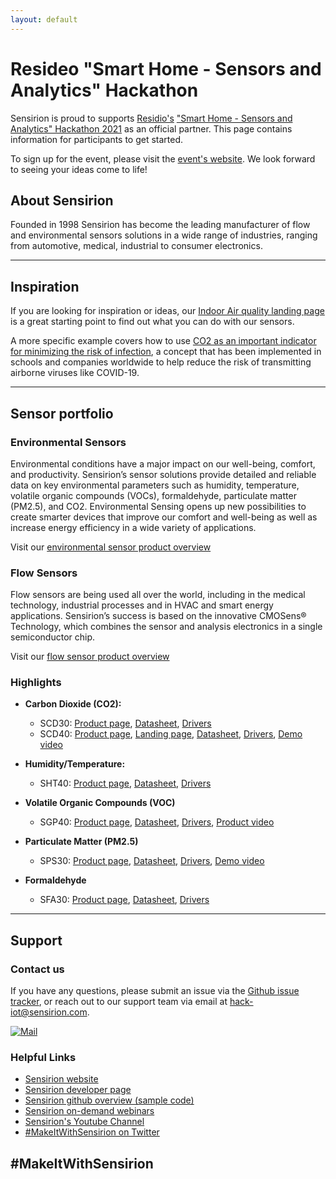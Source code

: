 ```yaml
---
layout: default
---
```


# Resideo "Smart Home - Sensors and Analytics" Hackathon

Sensirion is proud to supports [Residio's]() ["Smart Home - Sensors and Analytics" Hackathon 2021](https://www.hackerearth.com/challenges/hackathon/hack-iot/) as an official partner. This page contains information for participants to get started.

To sign up for the event, please visit the [event's website](https://www.hackerearth.com/challenges/hackathon/hack-iot/). We look forward to seeing your ideas come to life!

## About Sensirion

Founded in 1998 Sensirion has become the leading manufacturer of flow and environmental sensors solutions in a wide range of industries, ranging from automotive, medical, industrial to consumer electronics.

---


## Inspiration

If you are looking for inspiration or ideas, our [Indoor Air quality landing page](https://www.sensirion.com/en/environmental-sensors/indoor-air-quality/) is a great starting point to find out what you can do with our sensors.

A more specific example covers how to use [CO2 as an important indicator for minimizing the risk of infection](https://www.sensirion.com/en/environmental-sensors/indoor-air-quality/correct-ventilation-helps-to-reduce-the-risk-of-virus-transmission/), a concept that has  been implemented in schools and companies worldwide to help reduce the risk of transmitting airborne viruses like COVID-19.

---

## Sensor portfolio 

### Environmental Sensors

Environmental conditions have a major impact on our well-being, comfort, and productivity. Sensirion’s sensor solutions provide detailed and reliable data on key environmental parameters such as humidity, temperature, volatile organic compounds (VOCs), formaldehyde, particulate matter (PM2.5), and CO2. Environmental Sensing opens up new possibilities to create smarter devices that improve our comfort and well-being as well as increase energy efficiency in a wide variety of applications. 

Visit our [environmental sensor product overview](https://www.sensirion.com/en/environmental-sensors/)



### Flow Sensors

Flow sensors are being used all over the world, including in the medical technology, industrial processes and in HVAC and smart energy applications. Sensirion’s success is based on the innovative CMOSens® Technology, which combines the sensor and analysis electronics in a single semiconductor chip.

Visit our [flow sensor product overview](https://www.sensirion.com/en/flow-sensors/)


### Highlights

- **Carbon Dioxide (CO2):**
  - SCD30: [Product page](https://sensirion.com/scd30), [Datasheet](https://www.sensirion.com/fileadmin/user_upload/customers/sensirion/Dokumente/9.5_CO2/Sensirion_CO2_Sensors_SCD30_Datasheet.pdf), [Drivers](https://github.com/search?q=org%3ASensirion+scd30)
  - SCD40: [Product page](https://sensirion.com/scd40), [Landing page](https://www.sensirion.com/my-scd-ek), [Datasheet](https://www.sensirion.com/fileadmin/user_upload/customers/sensirion/Dokumente/9.5_CO2/Sensirion_CO2_Sensors_SCD4x_Datasheet.pdf), [Drivers](https://github.com/search?q=org%3ASensirion+scd40),  [Demo video](https://www.youtube.com/watch?v=-LHBh1UXDjQ)

- **Humidity/Temperature:**
  - SHT40: [Product page](https://sensirion.com/sht40), [Datasheet](https://www.sensirion.com/fileadmin/user_upload/customers/sensirion/Dokumente/2_Humidity_Sensors/Datasheets/Sensirion_Humidity_Sensors_SHT4x_Datasheet.pdf), [Drivers](https://github.com/search?q=org%3ASensirion+sht40)

- **Volatile Organic Compounds (VOC)**
  - SGP40: [Product page](https://sensirion.com/sgp40), [Datasheet](https://www.sensirion.com/fileadmin/user_upload/customers/sensirion/Dokumente/9_Gas_Sensors/Sensirion_Gas_Sensors_SGP40_Datasheet.pdf), [Drivers](https://github.com/search?q=org%3ASensirion+sgp40), [Product video](https://www.youtube.com/watch?v=nmI8rlmCUng&t=8s)

- **Particulate Matter (PM2.5)**
  - SPS30: [Product page](https://sensirion.com/sps30), [Datasheet](https://www.sensirion.com/fileadmin/user_upload/customers/sensirion/Dokumente/9.6_Particulate_Matter/Datasheets/Sensirion_PM_Sensors_Datasheet_SPS30.pdf), [Drivers](https://github.com/search?q=org%3ASensirion+sps30), [Demo video](https://www.youtube.com/watch?v=1nfWz1aa0Hc)

- **Formaldehyde**
  - SFA30: [Product page](https://sensirion.com/sfa30), [Datasheet](https://www.sensirion.com/fileadmin/user_upload/customers/sensirion/Dokumente/14_Formaldehyde_Sensors/Datasheets/Sensirion_Formaldehyde_Sensors_SFA30_Datasheet.pdf), [Drivers](https://github.com/search?q=org%3ASensirion+sfa30)


---

## Support

###  Contact us
If you have any questions, please submit an issue via the [Github issue tracker](https://github.com/Sensirion/hack-iot/issues), or reach out to our support team via email at [hack-iot@sensirion.com](mailto:hack-iot@sensirion.com).

[![Mail]({{site.baseurl}}/assets/images/contact.png)](mailto:hack-iot@sensirion.com)

### Helpful Links

- [Sensirion website](https://www.sensirion.com/en/)
- [Sensirion developer page](https://developer.sensirion.com/home/)
- [Sensirion github overview (sample code)](https://github.com/sensirion/info)
- [Sensirion on-demand webinars](https://www.sensirion.com/en/about-us/newsroom/webinars/)
- [Sensirion's Youtube Channel](https://www.youtube.com/user/Sensirion/videos)
- [#MakeItWithSensirion on Twitter](https://twitter.com/hashtag/MakeItWithSensirion?src=hashtag_click)



## \#MakeItWithSensirion